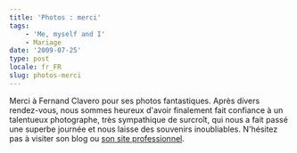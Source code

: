```yaml
---
title: 'Photos : merci'
tags:
    - 'Me, myself and I'
    - Mariage
date: '2009-07-25'
type: post
locale: fr_FR
slug: photos-merci
---
```


Merci à Fernand Clavero pour ses photos fantastiques. Après divers rendez-vous, nous sommes heureux d'avoir finalement fait confiance à un talentueux photographe, très sympathique de surcroît, qui nous a fait passé une superbe journée et nous laisse des souvenirs inoubliables. N'hésitez pas à visiter son blog ou [son site professionnel](http://www.fernandclavero-photographe.fr/).
